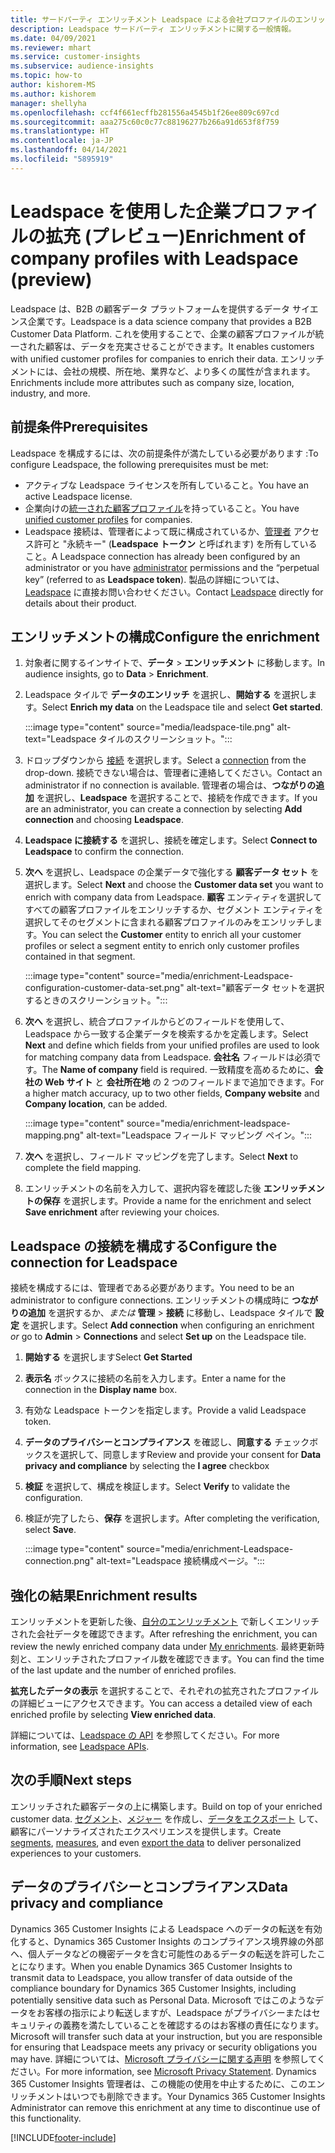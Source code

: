 ```yaml
---
title: サードパーティ エンリッチメント Leadspace による会社プロファイルのエンリッチメント
description: Leadspace サードパーティ エンリッチメントに関する一般情報。
ms.date: 04/09/2021
ms.reviewer: mhart
ms.service: customer-insights
ms.subservice: audience-insights
ms.topic: how-to
author: kishorem-MS
ms.author: kishorem
manager: shellyha
ms.openlocfilehash: ccf4f661ecffb281556a4545b1f26ee809c697cd
ms.sourcegitcommit: aaa275c60c0c77c88196277b266a91d653f8f759
ms.translationtype: HT
ms.contentlocale: ja-JP
ms.lasthandoff: 04/14/2021
ms.locfileid: "5895919"
---
```

# <a name="enrichment-of-company-profiles-with-leadspace-preview"></a><span data-ttu-id="0b13c-103">Leadspace を使用した企業プロファイルの拡充 (プレビュー)</span><span class="sxs-lookup"><span data-stu-id="0b13c-103">Enrichment of company profiles with Leadspace (preview)</span></span>

<span data-ttu-id="0b13c-104">Leadspace は、B2B の顧客データ プラットフォームを提供するデータ サイエンス企業です。</span><span class="sxs-lookup"><span data-stu-id="0b13c-104">Leadspace is a data science company that provides a B2B Customer Data Platform.</span></span> <span data-ttu-id="0b13c-105">これを使用することで、企業の顧客プロファイルが統一された顧客は、データを充実させることができます。</span><span class="sxs-lookup"><span data-stu-id="0b13c-105">It enables customers with unified customer profiles for companies to enrich their data.</span></span> <span data-ttu-id="0b13c-106">エンリッチメントには、会社の規模、所在地、業界など、より多くの属性が含まれます。</span><span class="sxs-lookup"><span data-stu-id="0b13c-106">Enrichments include more attributes such as company size, location, industry, and more.</span></span>

## <a name="prerequisites"></a><span data-ttu-id="0b13c-107">前提条件</span><span class="sxs-lookup"><span data-stu-id="0b13c-107">Prerequisites</span></span>

<span data-ttu-id="0b13c-108">Leadspace を構成するには、次の前提条件が満たしている必要があります :</span><span class="sxs-lookup"><span data-stu-id="0b13c-108">To configure Leadspace, the following prerequisites must be met:</span></span>

- <span data-ttu-id="0b13c-109">アクティブな Leadspace ライセンスを所有していること。</span><span class="sxs-lookup"><span data-stu-id="0b13c-109">You have an active Leadspace license.</span></span>
- <span data-ttu-id="0b13c-110">企業向けの[統一された顧客プロファイル](customer-profiles.md)を持っていること。</span><span class="sxs-lookup"><span data-stu-id="0b13c-110">You have [unified customer profiles](customer-profiles.md) for companies.</span></span>
- <span data-ttu-id="0b13c-111">Leadspace 接続は、管理者によって既に構成されているか、[管理者](permissions.md#administrator) アクセス許可と "永続キー" (**Leadspace トークン** と呼ばれます) を所有していること。</span><span class="sxs-lookup"><span data-stu-id="0b13c-111">A Leadspace connection has already been configured by an administrator or you have [administrator](permissions.md#administrator) permissions and the “perpetual key” (referred to as **Leadspace token**).</span></span> <span data-ttu-id="0b13c-112">製品の詳細については、[Leadspace](https://www.leadspace.com/products/leadspace-on-demand/) に直接お問い合わせください。</span><span class="sxs-lookup"><span data-stu-id="0b13c-112">Contact [Leadspace](https://www.leadspace.com/products/leadspace-on-demand/) directly for details about their product.</span></span>

## <a name="configure-the-enrichment"></a><span data-ttu-id="0b13c-113">エンリッチメントの構成</span><span class="sxs-lookup"><span data-stu-id="0b13c-113">Configure the enrichment</span></span>

1. <span data-ttu-id="0b13c-114">対象者に関するインサイトで、**データ** > **エンリッチメント** に移動します。</span><span class="sxs-lookup"><span data-stu-id="0b13c-114">In audience insights, go to **Data** > **Enrichment**.</span></span>

1. <span data-ttu-id="0b13c-115">Leadspace タイルで **データのエンリッチ** を選択し、**開始する** を選択します。</span><span class="sxs-lookup"><span data-stu-id="0b13c-115">Select **Enrich my data** on the Leadspace tile and select **Get started**.</span></span>

   :::image type="content" source="media/leadspace-tile.png" alt-text="Leadspace タイルのスクリーンショット。":::

1. <span data-ttu-id="0b13c-117">ドロップダウンから [接続](connections.md) を選択します。</span><span class="sxs-lookup"><span data-stu-id="0b13c-117">Select a [connection](connections.md) from the drop-down.</span></span> <span data-ttu-id="0b13c-118">接続できない場合は、管理者に連絡してください。</span><span class="sxs-lookup"><span data-stu-id="0b13c-118">Contact an administrator if no connection is available.</span></span> <span data-ttu-id="0b13c-119">管理者の場合は、**つながりの追加** を選択し、**Leadspace** を選択することで、接続を作成できます。</span><span class="sxs-lookup"><span data-stu-id="0b13c-119">If you are an administrator, you can create a connection by selecting **Add connection** and choosing **Leadspace**.</span></span> 

1. <span data-ttu-id="0b13c-120">**Leadspace に接続する** を選択し、接続を確定します。</span><span class="sxs-lookup"><span data-stu-id="0b13c-120">Select **Connect to Leadspace** to confirm the connection.</span></span>

1. <span data-ttu-id="0b13c-121">**次へ** を選択し、Leadspace の企業データで強化する **顧客データ セット** を選択します。</span><span class="sxs-lookup"><span data-stu-id="0b13c-121">Select **Next** and choose the **Customer data set** you want to enrich with company data from Leadspace.</span></span> <span data-ttu-id="0b13c-122">**顧客** エンティティを選択してすべての顧客プロファイルをエンリッチするか、セグメント エンティティを選択してそのセグメントに含まれる顧客プロファイルのみをエンリッチします。</span><span class="sxs-lookup"><span data-stu-id="0b13c-122">You can select the **Customer** entity to enrich all your customer profiles or select a segment entity to enrich only customer profiles contained in that segment.</span></span>

    :::image type="content" source="media/enrichment-Leadspace-configuration-customer-data-set.png" alt-text="顧客データ セットを選択するときのスクリーンショット。":::

1. <span data-ttu-id="0b13c-124">**次へ** を選択し、統合プロファイルからどのフィールドを使用して、Leadspace から一致する企業データを検索するかを定義します。</span><span class="sxs-lookup"><span data-stu-id="0b13c-124">Select **Next** and define which fields from your unified profiles are used to look for matching company data from Leadspace.</span></span> <span data-ttu-id="0b13c-125">**会社名** フィールドは必須です。</span><span class="sxs-lookup"><span data-stu-id="0b13c-125">The **Name of company** field is required.</span></span> <span data-ttu-id="0b13c-126">一致精度を高めるために、**会社の Web サイト** と **会社所在地** の 2 つのフィールドまで追加できます。</span><span class="sxs-lookup"><span data-stu-id="0b13c-126">For a higher match accuracy, up to two other fields, **Company website** and **Company location**, can be added.</span></span>

   :::image type="content" source="media/enrichment-leadspace-mapping.png" alt-text="Leadspace フィールド マッピング ペイン。":::

1. <span data-ttu-id="0b13c-128">**次へ** を選択し、フィールド マッピングを完了します。</span><span class="sxs-lookup"><span data-stu-id="0b13c-128">Select **Next** to complete the field mapping.</span></span>

1. <span data-ttu-id="0b13c-129">エンリッチメントの名前を入力して、選択内容を確認した後 **エンリッチメントの保存** を選択します。</span><span class="sxs-lookup"><span data-stu-id="0b13c-129">Provide a name for the enrichment and select **Save enrichment** after reviewing your choices.</span></span>


## <a name="configure-the-connection-for-leadspace"></a><span data-ttu-id="0b13c-130">Leadspace の接続を構成する</span><span class="sxs-lookup"><span data-stu-id="0b13c-130">Configure the connection for Leadspace</span></span> 

<span data-ttu-id="0b13c-131">接続を構成するには、管理者である必要があります。</span><span class="sxs-lookup"><span data-stu-id="0b13c-131">You need to be an administrator to configure connections.</span></span> <span data-ttu-id="0b13c-132">エンリッチメントの構成時に **つながりの追加** を選択するか、*または* **管理** > **接続** に移動し、Leadspace タイルで **設定** を選択します。</span><span class="sxs-lookup"><span data-stu-id="0b13c-132">Select **Add connection** when configuring an enrichment *or* go to **Admin** > **Connections** and select **Set up** on the Leadspace tile.</span></span>

1. <span data-ttu-id="0b13c-133">**開始する** を選択します</span><span class="sxs-lookup"><span data-stu-id="0b13c-133">Select **Get Started**</span></span> 

1. <span data-ttu-id="0b13c-134">**表示名** ボックスに接続の名前を入力します。</span><span class="sxs-lookup"><span data-stu-id="0b13c-134">Enter a name for the connection in the **Display name** box.</span></span>

1. <span data-ttu-id="0b13c-135">有効な Leadspace トークンを指定します。</span><span class="sxs-lookup"><span data-stu-id="0b13c-135">Provide a valid Leadspace token.</span></span>

1. <span data-ttu-id="0b13c-136">**データのプライバシーとコンプライアンス** を確認し、**同意する** チェックボックスを選択して、同意します</span><span class="sxs-lookup"><span data-stu-id="0b13c-136">Review and provide your consent for **Data privacy and compliance** by selecting the **I agree** checkbox</span></span>

1. <span data-ttu-id="0b13c-137">**検証** を選択して、構成を検証します。</span><span class="sxs-lookup"><span data-stu-id="0b13c-137">Select **Verify** to validate the configuration.</span></span>

1. <span data-ttu-id="0b13c-138">検証が完了したら、**保存** を選択します。</span><span class="sxs-lookup"><span data-stu-id="0b13c-138">After completing the verification, select **Save**.</span></span>
   
   :::image type="content" source="media/enrichment-Leadspace-connection.png" alt-text="Leadspace 接続構成ページ。":::

## <a name="enrichment-results"></a><span data-ttu-id="0b13c-140">強化の結果</span><span class="sxs-lookup"><span data-stu-id="0b13c-140">Enrichment results</span></span>

<span data-ttu-id="0b13c-141">エンリッチメントを更新した後、[自分のエンリッチメント](enrichment-hub.md) で新しくエンリッチされた会社データを確認できます。</span><span class="sxs-lookup"><span data-stu-id="0b13c-141">After refreshing the enrichment, you can review the newly enriched company data under [My enrichments](enrichment-hub.md).</span></span> <span data-ttu-id="0b13c-142">最終更新時刻と、エンリッチされたプロファイル数を確認できます。</span><span class="sxs-lookup"><span data-stu-id="0b13c-142">You can find the time of the last update and the number of enriched profiles.</span></span>

<span data-ttu-id="0b13c-143">**拡充したデータの表示** を選択することで、それぞれの拡充されたプロファイルの詳細ビューにアクセスできます。</span><span class="sxs-lookup"><span data-stu-id="0b13c-143">You can access a detailed view of each enriched profile by selecting **View enriched data**.</span></span>

<span data-ttu-id="0b13c-144">詳細については、[Leadspace の API](https://support.leadspace.com/hc/en-us/sections/201997649-API) を参照してください。</span><span class="sxs-lookup"><span data-stu-id="0b13c-144">For more information, see [Leadspace APIs](https://support.leadspace.com/hc/en-us/sections/201997649-API).</span></span>

## <a name="next-steps"></a><span data-ttu-id="0b13c-145">次の手順</span><span class="sxs-lookup"><span data-stu-id="0b13c-145">Next steps</span></span>

<span data-ttu-id="0b13c-146">エンリッチされた顧客データの上に構築します。</span><span class="sxs-lookup"><span data-stu-id="0b13c-146">Build on top of your enriched customer data.</span></span> <span data-ttu-id="0b13c-147">[セグメント](segments.md)、[メジャー](measures.md) を作成し、[データをエクスポート](export-destinations.md) して、顧客にパーソナライズされたエクスペリエンスを提供します。</span><span class="sxs-lookup"><span data-stu-id="0b13c-147">Create [segments](segments.md), [measures](measures.md), and even [export the data](export-destinations.md) to deliver personalized experiences to your customers.</span></span>

## <a name="data-privacy-and-compliance"></a><span data-ttu-id="0b13c-148">データのプライバシーとコンプライアンス</span><span class="sxs-lookup"><span data-stu-id="0b13c-148">Data privacy and compliance</span></span>

<span data-ttu-id="0b13c-149">Dynamics 365 Customer Insights による Leadspace へのデータの転送を有効化すると、Dynamics 365 Customer Insights のコンプライアンス境界線の外部へ、個人データなどの機密データを含む可能性のあるデータの転送を許可したことになります。</span><span class="sxs-lookup"><span data-stu-id="0b13c-149">When you enable Dynamics 365 Customer Insights to transmit data to Leadspace, you allow transfer of data outside of the compliance boundary for Dynamics 365 Customer Insights, including potentially sensitive data such as Personal Data.</span></span> <span data-ttu-id="0b13c-150">Microsoft ではこのようなデータをお客様の指示により転送しますが、Leadspace がプライバシーまたはセキュリティの義務を満たしていることを確認するのはお客様の責任になります。</span><span class="sxs-lookup"><span data-stu-id="0b13c-150">Microsoft will transfer such data at your instruction, but you are responsible for ensuring that Leadspace meets any privacy or security obligations you may have.</span></span> <span data-ttu-id="0b13c-151">詳細については、[Microsoft プライバシーに関する声明](https://go.microsoft.com/fwlink/?linkid=396732) を参照してください。</span><span class="sxs-lookup"><span data-stu-id="0b13c-151">For more information, see [Microsoft Privacy Statement](https://go.microsoft.com/fwlink/?linkid=396732).</span></span>
<span data-ttu-id="0b13c-152">Dynamics 365 Customer Insights 管理者は、この機能の使用を中止するために、このエンリッチメントはいつでも削除できます。</span><span class="sxs-lookup"><span data-stu-id="0b13c-152">Your Dynamics 365 Customer Insights Administrator can remove this enrichment at any time to discontinue use of this functionality.</span></span>


[!INCLUDE[footer-include](../includes/footer-banner.md)]
